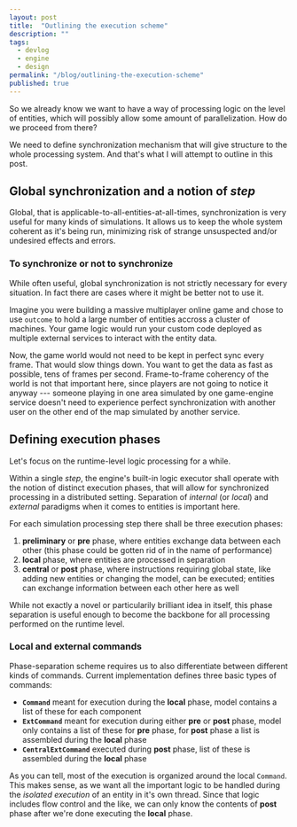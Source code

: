 ```yaml
---
layout: post
title:  "Outlining the execution scheme"
description: ""
tags:
  - devlog
  - engine
  - design
permalink: "/blog/outlining-the-execution-scheme"
published: true
---
```


<meta property="og:image" content="https://images.unsplash.com/photo-1568057373106-63057e421d1c?ixlib=rb-1.2.1&ixid=eyJhcHBfaWQiOjEyMDd9&auto=format&fit=crop&w=534&h=300&q=80"/>


So we already know we want to have a way of processing logic on the level of entities, which will possibly allow some amount of parallelization. How do we proceed from there?

We need to define synchronization mechanism that will give structure to the whole processing system. And that's what I will attempt to outline in this post. 


## Global synchronization and a notion of *step*

Global, that is applicable-to-all-entities-at-all-times, synchronization is very useful for many kinds of simulations. It allows us to keep the whole system coherent as it's being run, minimizing risk of strange unsuspected and/or undesired effects and errors. 

### To synchronize or not to synchronize

While often useful, global synchronization is not strictly necessary for every situation. In fact there are cases where it might be better not to use it.

Imagine you were building a massive multiplayer online game and chose to use `outcome` to hold a large number of entities accross a cluster of machines. Your game logic would run your custom code deployed as multiple external services to interact with the entity data.

Now, the game world would not need to be kept in perfect sync every frame. That would slow things down. You want to get the data as fast as possible, tens of frames per second. Frame-to-frame coherency of the world is not that important here, since players are not going to notice it anyway --- someone playing in one area simulated by one game-engine service doesn't need to experience perfect synchronization with another user on the other end of the map simulated by another service.


## Defining execution phases

Let's focus on the runtime-level logic processing for a while.

Within a single *step*, the engine's built-in logic executor shall operate with the notion of distinct execution phases, that will allow for synchronized processing in a distributed setting. Separation of *internal* (or *local*) and *external* paradigms when it comes to entities is important here.

For each simulation processing step there shall be three execution phases:
1. **preliminary** or **pre** phase, where entities exchange data between each other (this phase could be gotten rid of in the name of performance)
2. **local** phase, where entities are processed in separation
3. **central** or **post** phase, where instructions requiring global state, like adding new entities or changing the model, can be executed; entities can exchange information between each other here as well

While not exactly a novel or particularily brilliant idea in itself, this phase separation is useful enough to become the backbone for all processing performed on the runtime level.

### Local and external commands

Phase-separation scheme requires us to also differentiate between different kinds of commands. Current implementation defines three basic types of commands:
- **`Command`** meant for execution during the **local** phase, model contains a list of these for each component
- **`ExtCommand`** meant for execution during either **pre** or **post** phase, model only contains a list of these for **pre** phase, for **post** phase a list is assembled during the **local** phase
- **`CentralExtCommand`** executed during **post** phase, list of these is assembled during the **local** phase

As you can tell, most of the execution is organized around the local `Command`. This makes sense, as we want all the important logic to be handled during the *isolated execution* of an entity in it's own thread. Since that logic includes flow control and the like, we can only know the contents of **post** phase after we're done executing the **local** phase.


